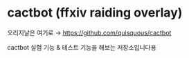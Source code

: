 # cactbot (ffxiv raiding overlay)

오리지날은 여기로 → https://github.com/quisquous/cactbot


cactbot 실험 기능 & 테스트 기능을 해보는 저장소입니다용
